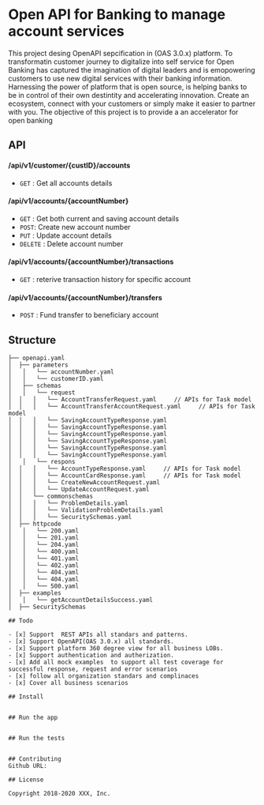 
# Open API for Banking to manage account services

This project desing OpenAPI sepcification in (OAS 3.0.x) platform. To transformatin customer journey to digitalize into self service for Open Banking has captured the imagination of digital leaders and is emopowering customers to use new digital services with their banking information. Harnessing the power of platform that is open source, is helping banks to be in control of their own destintity and accelerating innovation. Create an ecosystem, connect with your customers or simply make it easier to partner with you. The objective of this project is to provide a an accelerator for open banking


## API

#### /api/v1/customer/{custID}/accounts
* `GET` : Get all accounts details

####  /api/v1/accounts/{accountNumber}
* `GET` : Get both current and saving account details
* `POST`: Create new account number
* `PUT` : Update account details
* `DELETE` : Delete account number

#### /api/v1/accounts/{accountNumber}/transactions
* `GET` : reterive transaction history for specific account

####  /api/v1/accounts/{accountNumber}/transfers
* `POST` : Fund transfer to beneficiary account 


## Structure
```
├── openapi.yaml
│  ├── parameters
│   │   └── accountNumber.yaml
│   │   └── customerID.yaml
│   ├── schemas
│   │   └── request
│  │   │   └── AccountTransferRequest.yaml     // APIs for Task model
│  │   │   └── AccountTransferAccountRequest.yaml     // APIs for Task model
│  │   │   └── SavingAccountTypeResponse.yaml
│  │   │   └── SavingAccountTypeResponse.yaml
│  │   │   └── SavingAccountTypeResponse.yaml
│  │   │   └── SavingAccountTypeResponse.yaml
│  │   │   └── SavingAccountTypeResponse.yaml 
│  │   │   └── SavingAccountTypeResponse.yaml 
│   │   └── respons
│  │   │   └── AccountTypeResponse.yaml     // APIs for Task model
│  │   │   └── AccountCardResponse.yaml     // APIs for Task model
│  │   │   └── CreateNewAccountRequest.yaml
│  │   │   └── UpdateAccountRequest.yaml
│  │   └── commonschemas
│  │   │   └── ProblemDetails.yaml
│  │   │   └── ValidationProblemDetails.yaml
│  │   │   └── SecuritySchemas.yaml
│  ├── httpcode
│   │   └── 200.yaml
│   │   └── 201.yaml
│   │   └── 204.yaml
│   │   └── 400.yaml
│   │   └── 401.yaml
│   │   └── 402.yaml
│   │   └── 404.yaml
│   │   └── 404.yaml
│   │   └── 500.yaml
│  ├── examples
│   │   └── getAccountDetailsSuccess.yaml
│  ├── SecuritySchemas

## Todo

- [x] Support  REST APIs all standars and patterns.
- [x] Support OpenAPI(OAS 3.0.x) all standards.
- [x] Support platform 360 degree view for all business LOBs.
- [x] Support authentication and autherization.
- [x] Add all mock examples  to support all test coverage for successful response, request and error scenarios
- [x] follow all organization standars and complinaces
- [x] Cover all business scenarios   

## Install


## Run the app


## Run the tests


## Contributing
Github URL:

## License

Copyright 2018-2020 XXX, Inc.
